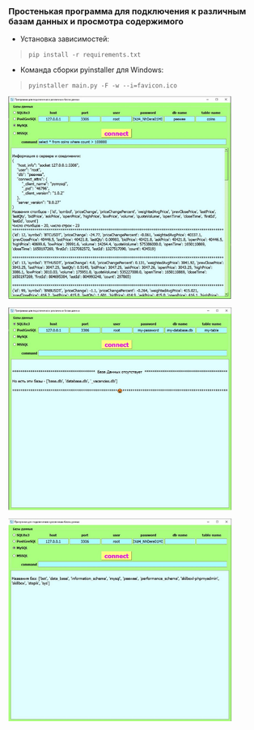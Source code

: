 ### Простенькая программа для подключения к различным базам данных и просмотра содержимого

+ Установка зависимостей:
>     pip install -r requirements.txt
+ Команда сборки pyinstaller для Windows:
>     pyinstaller main.py -F -w --i=favicon.ico
<p><img src="img/preview.jpg" height="400"></p>
<p><img src="img/preview2.jpg" height="400"></p>
<p><img src="img/preview3.jpg" height="400"></p>
